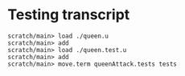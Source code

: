# Testing transcript

```ucm
scratch/main> load ./queen.u
scratch/main> add
scratch/main> load ./queen.test.u
scratch/main> add
scratch/main> move.term queenAttack.tests tests
```
